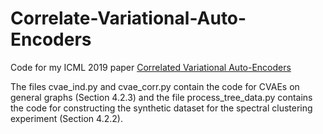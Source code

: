 # Correlate-Variational-Auto-Encoders
Code for my ICML 2019 paper [Correlated Variational Auto-Encoders](https://arxiv.org/abs/1905.05335)

The files cvae_ind.py and cvae_corr.py contain the code for CVAEs on general graphs (Section 4.2.3) and the file process_tree_data.py contains the code for constructing the synthetic dataset for the spectral clustering experiment (Section 4.2.2).
